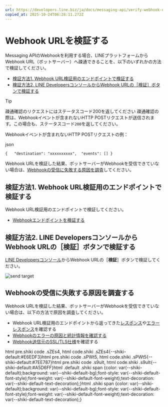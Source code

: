```yaml
---
url: https://developers.line.biz/ja/docs/messaging-api/verify-webhook-url/
copied_at: 2025-10-24T06:28:11.272Z
---
```

# Webhook URLを検証する

Messaging APIのWebhookを利用する場合、LINEプラットフォームからWebhook URL（ボットサーバー）へ疎通できることを、以下のいずれかの方法で検証してください。

*   [検証方法1. Webhook URL検証用のエンドポイントで検証する](#verify-method-01)
*   [検証方法2. LINE DevelopersコンソールからWebhook URLの［検証］ボタンで検証する](#verify-method-02)

> [!TIP]
> 疎通確認のリクエストにはステータスコード200を返してください
> 疎通確認の際は、Webhookイベントが含まれないHTTP POSTリクエストが送信されます。この場合も、ステータスコード`200`を返してください。
> 
> Webhookイベントが含まれないHTTP POSTリクエストの例：
> 
> json
> 
> `{   "destination": "xxxxxxxxxx",  "events": [] }`

Webhook URLを検証した結果、ボットサーバーがWebhookを受信できていない場合は、[Webhookの受信に失敗する原因を調査](#investigate-webhook-reception-failure)してください。

## 検証方法1. Webhook URL検証用のエンドポイントで検証する

Webhook URL検証用のエンドポイントで検証してください。

*   [Webhookエンドポイントを検証する](https://developers.line.biz/ja/reference/messaging-api/#test-webhook-endpoint)

## 検証方法2. LINE DevelopersコンソールからWebhook URLの［検証］ボタンで検証する

[LINE Developersコンソール](https://developers.line.biz/console/)からWebhook URLの［**検証**］ボタンで検証してください。

![send target](https://developers.line.biz/media/news/webhook-url.png)

## Webhookの受信に失敗する原因を調査する

Webhook URLを検証した結果、ボットサーバーがWebhookを受信できていない場合は、以下の方法で原因を調査してください。

*   Webhook URL検証用のエンドポイントから返ってきた[レスポンス](https://developers.line.biz/ja/reference/messaging-api/#test-webhook-endpoint-response)や[エラーレスポンス](https://developers.line.biz/ja/reference/messaging-api/#test-webhook-endpoint-error-response)を確認する
*   [Webhookのエラーの原因と統計情報を確認する](https://developers.line.biz/ja/docs/messaging-api/check-webhook-error-statistics/)
*   [Webhook送信元のSSL/TLS仕様](https://developers.line.biz/ja/docs/messaging-api/ssl-tls-spec-of-the-webhook-source/)を確認する

html pre.shiki code .sZEs4, html code.shiki .sZEs4{--shiki-default:#E6EDF3}html pre.shiki code .sPWt5, html code.shiki .sPWt5{--shiki-default:#7EE787}html pre.shiki code .s9uIt, html code.shiki .s9uIt{--shiki-default:#A5D6FF}html .default .shiki span {color: var(--shiki-default);background: var(--shiki-default-bg);font-style: var(--shiki-default-font-style);font-weight: var(--shiki-default-font-weight);text-decoration: var(--shiki-default-text-decoration);}html .shiki span {color: var(--shiki-default);background: var(--shiki-default-bg);font-style: var(--shiki-default-font-style);font-weight: var(--shiki-default-font-weight);text-decoration: var(--shiki-default-text-decoration);}